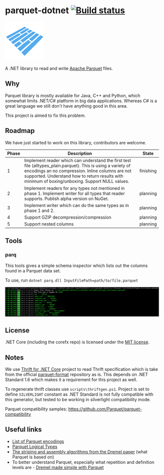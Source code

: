 # parquet-dotnet [![Build status](https://ci.appveyor.com/api/projects/status/w3o50mweytm85uxb?svg=true)](https://ci.appveyor.com/project/aloneguid/parquet-dotnet)

![Icon](doc/img/icon.png)

A .NET library to read and write [Apache Parquet](https://github.com/Parquet) files.

## Why

Parquet library is mostly available for Java, C++ and Python, which somewhat limits .NET/C# platform in big data applications. Whereas C# is a great language we still don't have anything good in this area.

This project is aimed to fix this problem.

## Roadmap

We have just started to work on this library, contributors are welcome.

|Phase|Description|State|
|-----|-----------|-----|
|1|Implement reader which can understand the first test file (alltypes_plain.parquet). This is using a variety of encodings an no compression. Inline columns are not supported. Understand how to return results with minimum of boxing/unboxing. Support NULL values.|finishing|
|2|Implement readers for any types not mentioned in phase 1. Implement writer for all types that reader supports. Publish alpha version on NuGet.|planning|
|3|Implement writer which can do the same types as in phase 1 and 2.|planning|
|4|Support GZIP decompression/compression|planning|
|5|Support nested columns|planning|

## Tools

### parq

This tools gives a simple schema inspector which lists out the columns found in a Parquet data set. 

To use, run ```dotnet parq.dll InputFilePath=path/to/file.parquet```

![Parq](doc/img/parq.JPG)

## License

.NET Core (including the corefx repo) is licensed under the [MIT license](https://github.com/elastacloud/parquet-dotnet/blob/master/LICENSE).


## Notes

We use [Thrift for .NET Core](https://github.com/apache/thrift/tree/master/lib/netcore) project to read Thrift specification which is take from the official [parquet-format](https://github.com/Parquet/parquet-format) repository as is. This depends on .NET Standard 1.6 which makes it a requirement for this project as well.

To regenerate thrift classes use `scripts\thriftgen.ps1`. Project is set to define `SILVERLIGHT` constant as .NET Standard is not fully compatible with this generator, but tested to be working in silverlight compatibility mode.

Parquet compatibility samples: https://github.com/Parquet/parquet-compatibility

## Useful links

- [List of Parquet encodings](https://github.com/Parquet/parquet-format/blob/master/Encodings.md)
- [Parquet Logical Types](https://github.com/Parquet/parquet-format/blob/master/LogicalTypes.md)
- [The striping and assembly algorithms from the Dremel paper](https://github.com/Parquet/parquet-mr/wiki/The-striping-and-assembly-algorithms-from-the-Dremel-paper) (what Parquet is based on)
- To better understand Parquet, especially what repetition and definition levels are - [Dremel made simple with Parquet](https://blog.twitter.com/engineering/en_us/a/2013/dremel-made-simple-with-parquet.html)
